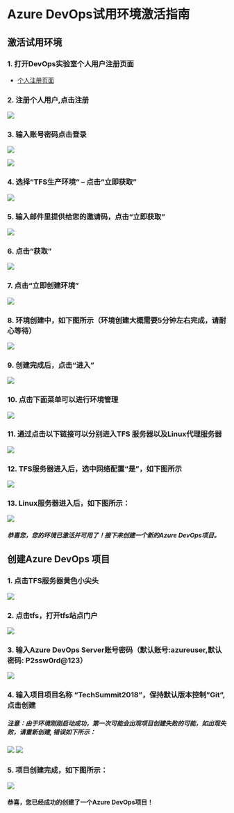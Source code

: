 ﻿# Azure DevOps试用环境激活指南
## 激活试用环境
### 1. 打开DevOps实验室个人用户注册页面
- [个人注册页面 ](https://devcloudx.com/auth/Register/Personal?ClientId=labs&PostBackUrl=http%3A%2F%2Fdevcloudx.com%2Fapi%2Fuser&ClientLoginUrl=http%3A%2F%2Fdevcloudx.com%2Fusers%2Flogin)

### 2. 注册个人用户,点击注册

![](images/reg07.png)

### 3. 输入账号密码点击登录

![](images/reg09.png)

![](images/reg05.png)

### 4. 选择“TFS生产环境“ – 点击“立即获取”
![](images/preparestep2.png)

### 5. 输入邮件里提供给您的邀请码，点击“立即获取”
![](images/preparestep3.png)

### 6. 点击“获取”
![](images/preparestep4.png)

### 7. 点击“立即创建环境”
![](images/preparestep5.png)

### 8. 环境创建中，如下图所示（环境创建大概需要5分钟左右完成，请耐心等待）
![](images/preparestep6.png)

### 9. 创建完成后，点击“进入”
![](images/preparestep7.png)

### 10. 点击下面菜单可以进行环境管理
![](images/preparestep8.png)

### 11. 通过点击以下链接可以分别进入TFS 服务器以及Linux代理服务器
![](images/preparestep9.png)

### 12. TFS服务器进入后，选中网络配置“是”，如下图所示
![](images/preparestep10.png)

### 13. Linux服务器进入后，如下图所示：
![](images/preparestep11.png)

##### 恭喜您，您的环境已激活并可用了！接下来创建一个新的Azure DevOps项目。

## 创建Azure DevOps 项目

### 1. 点击TFS服务器黄色小尖头
![](images/createprojectopenserverstep6.png)

### 2. 点击tfs，打开tfs站点门户
![](images/createprojectopenserverstep7.png)

### 3. 输入Azure DevOps Server账号密码（默认账号:azureuser,默认密码: P2ssw0rd@123）
![](images/createprojectopenserverstep8.png)

### 4. 输入项目项目名称 “TechSummit2018”，保持默认版本控制”Git”, 点击创建
##### 注意：由于环境刚刚启动成功，第一次可能会出现项目创建失败的可能，如出现失败，请重新创建, 错误如下所示：
![](images/createprojectcreatestep1error.png)
![](images/createprojectcreatestep1.png)

### 5. 项目创建完成，如下图所示：
![](images/createprojectcreatestep2.png)

#### 恭喜，您已经成功的创建了一个Azure DevOps项目！
